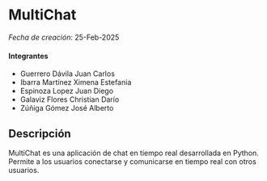 # MultiChat
*Fecha de creación*: 25-Feb-2025
#### Integrantes
- Guerrero Dávila Juan Carlos
- Ibarra Martínez Ximena Estefania
- Espinoza Lopez Juan Diego
- Galaviz Flores Christian Darío
- Zúñiga Gómez José Alberto
## Descripción
MultiChat es una aplicación de chat en tiempo real desarrollada en Python. 
Permite a los usuarios conectarse y comunicarse en tiempo real con otros usuarios.
